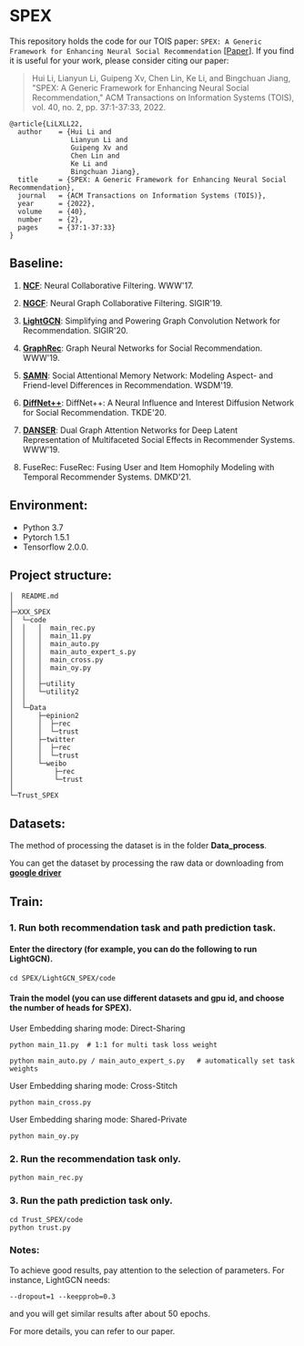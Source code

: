 # SPEX

This repository holds the code for our TOIS paper: ``SPEX: A Generic Framework for Enhancing Neural Social Recommendation`` [[Paper](https://dl.acm.org/doi/abs/10.1145/3473338)]. If you find it is useful for your work, please consider citing our paper:

> Hui Li, Lianyun Li, Guipeng Xv, Chen Lin, Ke Li, and Bingchuan Jiang, "SPEX: A Generic Framework for Enhancing Neural Social Recommendation," ACM Transactions on Information Systems (TOIS), vol. 40, no. 2, pp. 37:1-37:33, 2022.

	@article{LiLXLL22,
	  author    = {Hui Li and
	               Lianyun Li and
	               Guipeng Xv and
	               Chen Lin and
	               Ke Li and
	               Bingchuan Jiang},
	  title     = {SPEX: A Generic Framework for Enhancing Neural Social Recommendation},
	  journal   = {ACM Transactions on Information Systems (TOIS)},
	  year      = {2022},
	  volume    = {40},
	  number    = {2},
	  pages     = {37:1-37:33}
	}


## Baseline:

1. [**NCF**](https://github.com/guoyang9/NCF): Neural Collaborative Filtering. WWW'17.

2. [**NGCF**](https://github.com/liu-jc/PyTorch_NGCF): Neural Graph Collaborative Filtering. SIGIR'19.

3. [**LightGCN**](https://github.com/gusye1234/LightGCN-PyTorch): Simplifying and Powering Graph Convolution Network for Recommendation. SIGIR'20.

4. [**GraphRec**](https://github.com/wenqifan03/GraphRec-WWW19): Graph Neural Networks for Social Recommendation. WWW'19.

5. [**SAMN**](https://github.com/chenchongthu/SAMN): Social Attentional Memory Network: Modeling Aspect- and Friend-level Differences in Recommendation. WSDM'19.

6. [**DiffNet++**](https://github.com/PeiJieSun/diffnet): DiffNet++: A Neural Influence and Interest Diffusion Network for Social Recommendation. TKDE'20.

7. [**DANSER**](https://github.com/qitianwu/DANSER-WWW-19): Dual Graph Attention Networks for Deep Latent Representation of Multifaceted Social Effects in Recommender Systems. WWW'19.

8. FuseRec: FuseRec: Fusing User and Item Homophily Modeling with Temporal Recommender Systems. DMKD'21.

## Environment:

- Python 3.7 
- Pytorch 1.5.1
- Tensorflow 2.0.0.

## Project structure:
```
│  README.md
│  
├─XXX_SPEX
│  └─code
│  │   │  main_rec.py
│  │   │  main_11.py
│  │   │  main_auto.py
│  │   │  main_auto_expert_s.py
│  │   │  main_cross.py
│  │   │  main_oy.py
│  │   │  
│  │   ├─utility       
│  │   └─utility2
│  │  
│  └─Data
│      ├─epinion2
│      │  ├─rec     
│      │  └─trust       
│      ├─twitter
│      │  ├─rec   
│      │  └─trust      
│      └─weibo
│          ├─rec     
│          └─trust
│              
└─Trust_SPEX
```

## Datasets:

The method of processing the dataset is in the folder **Data_process**. 

You can get the dataset by processing the raw data or downloading from [**google driver**](https://drive.google.com/drive/folders/1-lNgvZagoKP2PJ4XPslMIdPhNcP2Eki0?usp=sharing)



## Train:

### 1. Run both recommendation task and path prediction task.

#### Enter the directory (for example, you can do the following to run LightGCN).

    cd SPEX/LightGCN_SPEX/code

#### Train the model (you can use different datasets and gpu id, and choose the number of heads for SPEX).

User Embedding sharing mode: Direct-Sharing 

    python main_11.py  # 1:1 for multi task loss weight
    
    python main_auto.py / main_auto_expert_s.py   # automatically set task weights
        
User Embedding sharing mode: Cross-Stitch 

    python main_cross.py 

User Embedding sharing mode: Shared-Private
    
    python main_oy.py 

### 2. Run the recommendation task only.
    
    python main_rec.py 
    
### 3. Run the path prediction task only.
    
    cd Trust_SPEX/code
    python trust.py 
    
###  Notes:  
To achieve good results, pay attention to the selection of parameters. For instance, LightGCN needs:

    --dropout=1 --keepprob=0.3     

and you will get similar results after about 50 epochs. 

For more details, you can refer to our paper.
